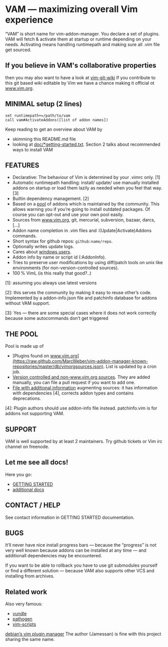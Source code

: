 # VAM — maximizing overall Vim experience
“VAM” is short name for vim-addon-manager.
You declare a set of plugins. VAM will fetch & activate them at startup or
runtime depending on your needs. Activating means handling runtimepath and
making sure all .vim file get sourced.

## If you believe in VAM's collaborative properties
then you may also want to have a look at [vim-git-wiki](https://github.com/MarcWeber/vim-git-wiki)
If you contribute to this git based wiki editable by Vim we have a chance
making it official ot www.vim.org.


## MINIMAL setup (2 lines)

    set runtimepath+=/path/to/vam
    call vam#ActivateAddons([list of addon names])

Keep reading to get an overview about VAM by
- skimming this README.md file
- looking at [doc/\*getting-started.txt](https://raw.github.com/MarcWeber/vim-addon-manager/master/doc/vim-addon-manager-getting-started.txt).
  Section 2 talks about recommended ways to install VAM


## FEATURES
- Declarative: The behaviour of Vim is determined by your .vimrc only. [1]
- Automatic runtimepath handling: install/ update/ use manually installed addons 
  on startup or load them lazily as needed when you feel that way. [3]
- Builtin dependency management. [2]
- Based on a [pool](http://mawercer.de/~marc/vam/index.php) of addons which is 
  maintained by the community. This allows warning you if you’re going to 
  install outdated packages. Of course you can opt-out and use your own pool 
  easily.
- Sources from www.vim.org, git, mercurial, subversion, bazaar, darcs, [...]
- Addon name completion in .vim files and :(Update|Activate)Addons commands.
- Short syntax for github repos: `github:name/repo`.
- Optionally writes update logs.
- Cares about [windows users](http://mawercer.de/~marc/vam/index.php).
- Addon info by name or script id (:AddonInfo).
- Tries to preserve user modifications by using diff/patch tools on unix like
  environments (for non-version-controlled sources).
- 100 % VimL (is this really that good?..)

[1]: assuming you always use latest versions

[2]: this serves the community by making it easy to reuse other’s code. 
     Implemented by a addon-info.json file and patchinfo database for addons 
     without VAM support.

[3]: Yes — there are some special cases where it does not work correctly because 
     some autocommands don’t get triggered

## THE POOL
Pool is made up of

- [Plugins found on 
  www.vim.org](https://raw.github.com/MarcWeber/vim-addon-manager-known-repositories/master/db/vimorgsources.json).
  List is updated by a cron job.
- [Version controlled and non-www.vim.org 
  sources](https://raw.github.com/MarcWeber/vim-addon-manager-known-repositories/master/db/scmsources.vim). 
  They are added manually, you can file a pull request if you want to add one.
- [File with additional 
  information](https://github.com/MarcWeber/vim-addon-manager-known-repositories/blob/master/db/patchinfo.vim)
  augmenting sources: it has information with dependencies [4], corrects addon 
  types and contains deprecations.

[4]: Plugin authors should use addon-info file instead. patchinfo.vim is for 
     addons not supporting VAM.

## SUPPORT
VAM is well supported by at least 2 maintainers. Try github tickets or Vim irc
channel on freenode.

## Let me see all docs!
Here you go:

- [GETTING STARTED](https://raw.github.com/MarcWeber/vim-addon-manager/master/doc/vim-addon-manager-getting-started.txt)
- [additional docs](https://raw.github.com/MarcWeber/vim-addon-manager/master/doc/vim-addon-manager-additional-documentation.txt)

## CONTACT / HELP
See contact information in GETTING STARTED documentation.

## BUGS
It’ll never have nice install progress bars — because the “progress” is not very 
well known because addons can be installed at any time — and additionall 
dependencies may be encountered.

If you want to be able to rollback you have to use git submodules yourself or 
find a different solution — because VAM also supports other VCS and installing 
from archives.

## Related work
Also very famous:

- [vundle](https://github.com/gmarik/vundle)
- [pathogen](https://github.com/tpope/vim-pathogen)
- [vim-scripts](http://vim-scripts.org)

[debian’s vim plugin manager](http://packages.debian.org/sid/vim-addon-manager)
The author (Jamessan) is fine with this project sharing the same name.

